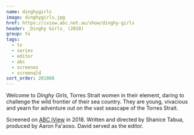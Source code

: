 ```yaml
---
name: dinghygirls
image: dinghygirls.jpg
href: https://iview.abc.net.au/show/dinghy-girls
header: _Dinghy Girls_ (2018)
group: tv
tags:
  - tv
  - series
  - editor
  - abc
  - screenoz
  - screenqld
sort_order: 201808
---
```

Welcome to *Dinghy Girls*, Torres Strait women in their element, daring to challenge the wild frontier of their sea country. They are young, vivacious and yearn for adventure out on the vast seascape of the Torres Strait.

Screened on [ABC iView](https://iview.abc.net.au/show/dinghy-girls) in 2018. Written and directed by Shanice Tabua, produced by Aaron Fa'aoso. David served as the editor.

